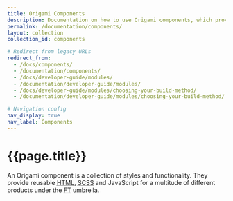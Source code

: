 ```yaml
---
title: Origami Components
description: Documentation on how to use Origami components, which provide reusable HTML, SCSS, and JavaScript for FT web pages.
permalink: /documentation/components/
layout: collection
collection_id: components

# Redirect from legacy URLs
redirect_from:
  - /docs/components/
  - /documentation/components/
  - /docs/developer-guide/modules/
  - /documentation/developer-guide/modules/
  - /docs/developer-guide/modules/choosing-your-build-method/
  - /documentation/developer-guide/modules/choosing-your-build-method/

# Navigation config
nav_display: true
nav_label: Components
---
```


# {{page.title}}

An Origami component is a collection of styles and functionality. They provide reusable <abbr title="Hypertext Markup Language">HTML</abbr>, <abbr title="Sassy Cascading Style Sheets">SCSS</abbr> and JavaScript for a multitude of different products under the <abbr title="Financial Times">FT</abbr> umbrella.
